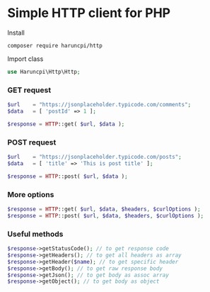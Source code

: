 # Simple HTTP client for PHP

Install  
```
composer require haruncpi/http
```  

Import class  
```php
use Haruncpi\Http\Http;
```

### GET request
```php
$url    = "https://jsonplaceholder.typicode.com/comments";
$data   = [ 'postId' => 1 ];

$response = HTTP::get( $url, $data );
```
### POST request
```php
$url    = "https://jsonplaceholder.typicode.com/posts";
$data   = [ 'title' => 'This is post title' ];

$response = HTTP::post( $url, $data );
```

### More options
```php
$response = HTTP::get( $url, $data, $headers, $curlOptions );
$response = HTTP::post( $url, $data, $headers, $curlOptions );
```

### Useful methods
```php
$response->getStatusCode(); // to get response code
$response->getHeaders(); // to get all headers as array
$response->getHeader($name); // to get specific header
$response->getBody(); // to get raw response body
$response->getJson(); // to get body as assoc array
$response->getObject(); // to get body as object
```